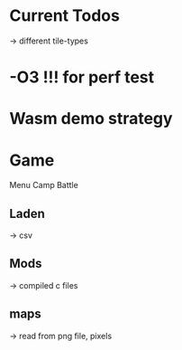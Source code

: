 
# Current Todos
-> different tile-types



# -O3 !!! for perf test

# Wasm demo strategy

# Game 
 Menu
 Camp
 Battle

## Laden 
-> csv

## Mods 
-> compiled c files

## maps 
-> read from png file, pixels